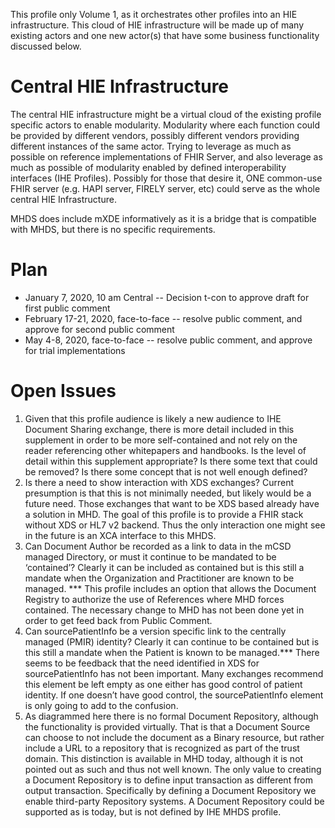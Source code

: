 This profile only Volume 1, as it orchestrates other profiles into an HIE infrastructure.   This cloud of HIE infrastructure will be made up of many existing actors and one new actor(s) that have some business functionality discussed below. 

# Central HIE Infrastructure 
The central HIE infrastructure might be a virtual cloud of the existing profile specific actors to enable modularity. Modularity where each function could be provided by different vendors, possibly different vendors providing different instances of the same actor. Trying to leverage as much as possible on reference implementations of FHIR Server, and also leverage as much as possible of modularity enabled by defined interoperability interfaces (IHE Profiles). Possibly for those that desire it, ONE common-use FHIR server (e.g. HAPI server, FIRELY server, etc) could serve as the whole central HIE Infrastructure. 

MHDS does include mXDE informatively as it is a bridge that is compatible with MHDS, but there is no specific requirements.

# Plan
* January 7, 2020, 10 am Central -- Decision t-con to approve draft for first public comment
* February 17-21, 2020, face-to-face -- resolve public comment, and approve for second public comment
* May 4-8, 2020, face-to-face -- resolve public comment, and approve for trial implementations

# Open Issues

1.	Given that this profile audience is likely a new audience to IHE Document Sharing exchange, there is more detail included in this supplement in order to be more self-contained and not rely on the reader referencing other whitepapers and handbooks. Is the level of detail within this supplement appropriate? Is there some text that could be removed? Is there some concept that is not well enough defined?
2.	Is there a need to show interaction with XDS exchanges? Current presumption is that this is not minimally needed, but likely would be a future need. Those exchanges that want to be XDS based already have a solution in MHD. The goal of this profile is to provide a FHIR stack without XDS or HL7 v2 backend.  Thus the only interaction one might see in the future is an XCA interface to this MHDS.
3.	Can Document Author be recorded as a link to data in the mCSD managed Directory, or must it continue to be mandated to be ‘contained’? Clearly it can be included as contained but is this still a mandate when the Organization and Practitioner are known to be managed. ***	This profile includes an option that allows the Document Registry to authorize the use of References where MHD forces contained. The necessary change to MHD has not been done yet in order to get feed back from Public Comment.
4.	Can sourcePatientInfo be a version specific link to the centrally managed (PMIR) identity? Clearly it can continue to be contained but is this still a mandate when the Patient is known to be managed.***	There seems to be feedback that the need identified in XDS for sourcePatientInfo has not been important. Many exchanges recommend this element be left empty as one either has good control of patient identity. If one doesn’t have good control, the sourcePatientInfo element is only going to add to the confusion.
5.	As diagrammed here there is no formal Document Repository, although the functionality is provided virtually. That is that a Document Source can choose to not include the document as a Binary resource, but rather include a URL to a repository that is recognized as part of the trust domain. This distinction is available in MHD today, although it is not pointed out as such and thus not well known.  The only value to creating a Document Repository is to define input transaction as different from output transaction. Specifically by defining a Document Repository we enable third-party Repository systems. A Document Repository could be supported as is today, but is not defined by IHE MHDS profile. 
